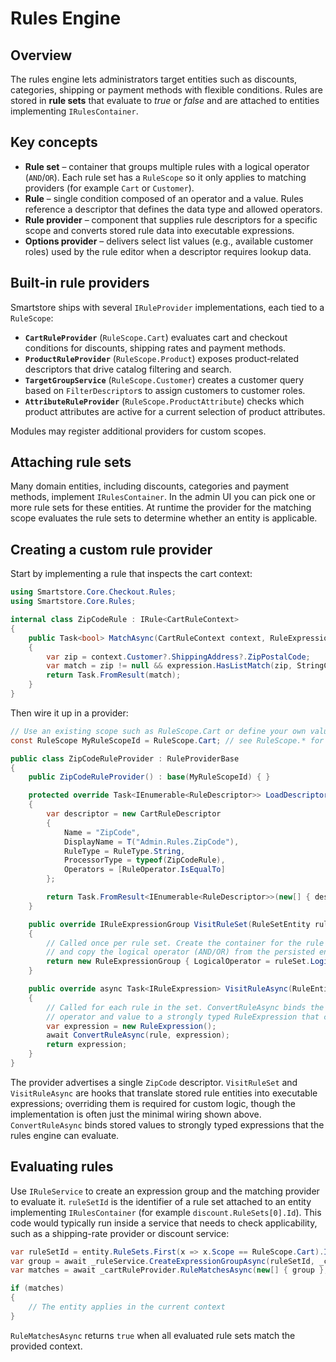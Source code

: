 # Rules Engine

## Overview

The rules engine lets administrators target entities such as discounts, categories, shipping or payment methods with flexible conditions. Rules are stored in **rule sets** that evaluate to *true* or *false* and are attached to entities implementing `IRulesContainer`.

## Key concepts

- **Rule set** – container that groups multiple rules with a logical operator (`AND`/`OR`). Each rule set has a `RuleScope` so it only applies to matching providers (for example `Cart` or `Customer`).
- **Rule** – single condition composed of an operator and a value. Rules reference a descriptor that defines the data type and allowed operators.
- **Rule provider** – component that supplies rule descriptors for a specific scope and converts stored rule data into executable expressions.
- **Options provider** – delivers select list values (e.g., available customer roles) used by the rule editor when a descriptor requires lookup data.

## Built‑in rule providers

Smartstore ships with several `IRuleProvider` implementations, each tied to a `RuleScope`:

- **`CartRuleProvider`** (`RuleScope.Cart`) evaluates cart and checkout conditions for discounts, shipping rates and payment methods.
- **`ProductRuleProvider`** (`RuleScope.Product`) exposes product‑related descriptors that drive catalog filtering and search.
- **`TargetGroupService`** (`RuleScope.Customer`) creates a customer query based on `FilterDescriptor`s to assign customers to customer roles.
- **`AttributeRuleProvider`** (`RuleScope.ProductAttribute`) checks which product attributes are active for a current selection of product attributes.

Modules may register additional providers for custom scopes.

## Attaching rule sets

Many domain entities, including discounts, categories and payment methods, implement `IRulesContainer`. In the admin UI you can pick one or more rule sets for these entities. At runtime the provider for the matching scope evaluates the rule sets to determine whether an entity is applicable.

## Creating a custom rule provider

Start by implementing a rule that inspects the cart context:

```csharp
using Smartstore.Core.Checkout.Rules;
using Smartstore.Core.Rules;

internal class ZipCodeRule : IRule<CartRuleContext>
{
    public Task<bool> MatchAsync(CartRuleContext context, RuleExpression expression)
    {
        var zip = context.Customer?.ShippingAddress?.ZipPostalCode;
        var match = zip != null && expression.HasListMatch(zip, StringComparer.InvariantCultureIgnoreCase);
        return Task.FromResult(match);
    }
}
```

Then wire it up in a provider:

```csharp
// Use an existing scope such as RuleScope.Cart or define your own value.
const RuleScope MyRuleScopeId = RuleScope.Cart; // see RuleScope.* for built‑in identifiers

public class ZipCodeRuleProvider : RuleProviderBase
{
    public ZipCodeRuleProvider() : base(MyRuleScopeId) { }

    protected override Task<IEnumerable<RuleDescriptor>> LoadDescriptorsAsync()
    {
        var descriptor = new CartRuleDescriptor
        {
            Name = "ZipCode",
            DisplayName = T("Admin.Rules.ZipCode"),
            RuleType = RuleType.String,
            ProcessorType = typeof(ZipCodeRule),
            Operators = [RuleOperator.IsEqualTo]
        };

        return Task.FromResult<IEnumerable<RuleDescriptor>>(new[] { descriptor });
    }

    public override IRuleExpressionGroup VisitRuleSet(RuleSetEntity ruleSet)
    {
        // Called once per rule set. Create the container for the rule expressions
        // and copy the logical operator (AND/OR) from the persisted entity.
        return new RuleExpressionGroup { LogicalOperator = ruleSet.LogicalOperator };
    }

    public override async Task<IRuleExpression> VisitRuleAsync(RuleEntity rule)
    {
        // Called for each rule in the set. ConvertRuleAsync binds the descriptor,
        // operator and value to a strongly typed RuleExpression that can be evaluated.
        var expression = new RuleExpression();
        await ConvertRuleAsync(rule, expression);
        return expression;
    }
}
```

The provider advertises a single `ZipCode` descriptor. `VisitRuleSet` and `VisitRuleAsync` are hooks that translate stored rule
entities into executable expressions; overriding them is required for custom logic, though the implementation is often just the
minimal wiring shown above. `ConvertRuleAsync` binds stored values to strongly typed expressions that the rules engine can evaluate.

## Evaluating rules

Use `IRuleService` to create an expression group and the matching provider to evaluate it. `ruleSetId` is the identifier of a
rule set attached to an entity implementing `IRulesContainer` (for example `discount.RuleSets[0].Id`). This code would typically
run inside a service that needs to check applicability, such as a shipping-rate provider or discount service:

```csharp
var ruleSetId = entity.RuleSets.First(x => x.Scope == RuleScope.Cart).Id; // Rule set assigned in admin UI
var group = await _ruleService.CreateExpressionGroupAsync(ruleSetId, _cartRuleProvider);
var matches = await _cartRuleProvider.RuleMatchesAsync(new[] { group }, LogicalRuleOperator.And);

if (matches)
{
    // The entity applies in the current context
}
```

`RuleMatchesAsync` returns `true` when all evaluated rule sets match the provided context.